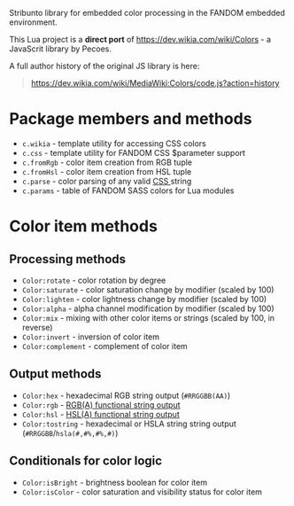 Stribunto library for embedded color processing in the FANDOM embedded environment.

This Lua project is a **direct port** of https://dev.wikia.com/wiki/Colors - a JavaScrit library by Pecoes.

A full author history of the original JS library is here:
>https://dev.wikia.com/wiki/MediaWiki:Colors/code.js?action=history

# Package members and methods
* `c.wikia` - template utility for accessing CSS colors
* `c.css` - template utility for FANDOM CSS $parameter support
* `c.fromRgb` - color item creation from RGB tuple
* `c.fromHsl` - color item creation from HSL tuple
* `c.parse` - color parsing of any valid [CSS <color>](https://developer.mozilla.org/en-US/docs/Web/CSS/color_value) string
* `c.params` - table of FANDOM SASS colors for Lua modules

# Color item methods
## Processing methods
* `Color:rotate` - color rotation by degree
* `Color:saturate` - color saturation change by modifier (scaled by 100)
* `Color:lighten` - color lightness change by modifier (scaled by 100)
* `Color:alpha` - alpha channel modification by modifier (scaled by 100)
* `Color:mix` - mixing with other color items or strings (scaled by 100, in reverse)
* `Color:invert` - inversion of color item
* `Color:complement` - complement of color item
## Output methods
* `Color:hex` - hexadecimal RGB string output (`#RRGGBB(AA)`)
* `Color:rgb` - [RGB(A) functional string output](https://developer.mozilla.org/en-US/docs/Web/CSS/color_value#rgb()_and_rgba())
* `Color:hsl` - [HSL(A) functional string output](https://developer.mozilla.org/en-US/docs/Web/CSS/color_value#hsl()_and_hsla())
* `Color:tostring` - hexadecimal or HSLA string string output (`#RRGGBB`/`hsla(#,#%,#%,#)`)
## Conditionals for color logic
* `Color:isBright` - brightness boolean for color item
* `Color:isColor` - color saturation and visibility status for color item